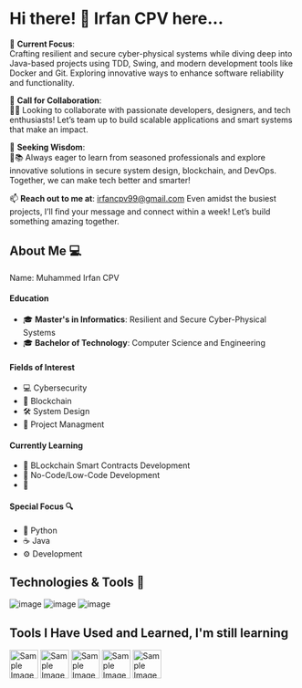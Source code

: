 # **Hi there! 👋 Irfan CPV here...**  

📐 **Current Focus**:  
Crafting resilient and secure cyber-physical systems while diving deep into Java-based projects using TDD, Swing, and modern development tools like Docker and Git. Exploring innovative ways to enhance software reliability and functionality.  

👯 **Call for Collaboration**:  
🤝💡 Looking to collaborate with passionate developers, designers, and tech enthusiasts! Let’s team up to build scalable applications and smart systems that make an impact.  

🤔 **Seeking Wisdom**:  
🧭📚 Always eager to learn from seasoned professionals and explore innovative solutions in secure system design, blockchain, and DevOps. Together, we can make tech better and smarter!  

📫 **Reach out to me at**: irfancpv99@gmail.com
Even amidst the busiest projects, I’ll find your message and connect within a week! Let’s build something amazing together.  



## **About Me 💻** 


Name: Muhammed Irfan CPV 

#### **Education**  
- 🎓 **Master's in Informatics**: Resilient and Secure Cyber-Physical Systems   
- 🎓 **Bachelor of Technology**: Computer Science and Engineering   

#### **Fields of Interest**  
- 💻 Cybersecurity
- 🔗 Blockchain
- 🛠️ System Design
- 💼 Project Managment

#### **Currently Learning**  
- 📜 BLockchain Smart Contracts  Development
- 🚀 No-Code/Low-Code Development
- 🧠  


#### **Special Focus 🔍**  
- 🐍 Python
- ☕ Java
- ⚙️ Development 

## **Technologies & Tools 🔧**  

![image](https://github.com/user-attachments/assets/51415c77-9c64-4f7c-a972-b1d80016b03f) ![image](https://github.com/user-attachments/assets/444fcc15-ed2d-4878-91fe-d96f6895c79f) ![image](https://github.com/user-attachments/assets/dae41fe1-d5b2-4eae-bde3-ce338bc3bcf0)

## Tools I Have Used and Learned, I'm still learning

<img src="https://github.com/user-attachments/assets/69ec6405-a5b6-48e7-8c2f-acd90ec6f79f" alt="Sample Image 0" width="50" hieght="50"> 
<img src="https://github.com/user-attachments/assets/ab5bdfbd-6910-40af-9c72-4ea3eca5ae5c" alt="Sample Image 1" width="50" hieght="50">
<img src="https://github.com/user-attachments/assets/6c3b1b5e-474d-4818-ab7f-3ae4a3b1c0ec" alt="Sample Image 2" width="50" hieght="50">
<img src="https://github.com/user-attachments/assets/fcb8268f-8836-4072-8236-750d76df5218" alt="Sample Image 3" width="50" hieght="50">
<img src="https://github.com/user-attachments/assets/45d1cc0e-8d02-4f5d-b694-24624274f31e" alt="Sample Image 4" width="50" hieght="50">








